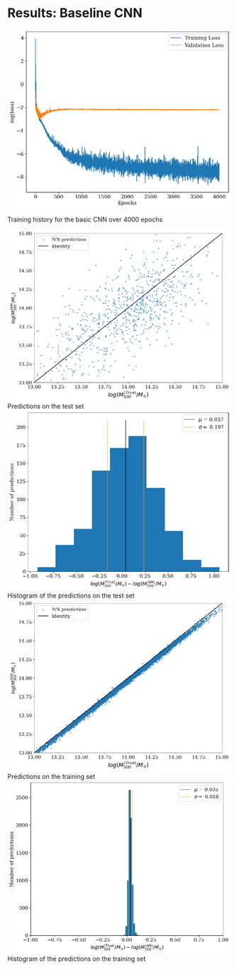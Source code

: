 # Results: Baseline CNN

<div class="grid grid-cols-2 justify-center justify-items-center items-start">

<div class="">
<img src="/src/images/results/cnn/hist_overf.png" class="max-h-95 shadow-lg"/>
<p class="text-gray-600 font-italic text-sm">
Training history for the basic CNN over 4000 epochs
</p>
</div>
<div class="grid grid-cols-2 gap-2 ml-4 opacity-40">
<div>
<img src="/src/images/results/cnn/overf_test_set.png" class="max-h-40 shadow-lg"/>
<div class="text-gray-600 font-italic text-xs mt-3">
Predictions on the test set
</div>
</div>
<div>
<img src="/src/images/results/cnn/overf_test_set_hist.png" class="max-h-39.5 shadow-lg"/>
<div class="text-gray-600 font-italic text-xs mt-3">
Histogram of the predictions on the test set
</div>
</div>
<div>
<img src="/src/images/results/cnn/overf_test_trainset.png" class="max-h-40 shadow-lg"/>
<div class="text-gray-600 font-italic text-xs mt-3">
Predictions on the training set
</div>
</div>
<div>
<img src="/src/images/results/cnn/overf_train_set_hist.png" class="max-h-39.5 shadow-lg"/>
<div class="text-gray-600 font-italic text-xs mt-3">
Histogram of the predictions on the training set
</div>
</div>
</div>


</div>